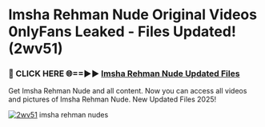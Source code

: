 # Imsha Rehman Nude Original Videos 0nlyFans Leaked - Files Updated! (2wv51)

<h3>🔴 CLICK HERE 🌐==►► <a href="https://tinyurl.com/52m3yx9h" rel="nofollow">Imsha Rehman Nude Updated Files</a></h3>

Get Imsha Rehman Nude and all content. Now you can access all videos and pictures of Imsha Rehman Nude. New Updated Files 2025!

[![2wv51](https://i.imgur.com/TnHtlc8.gif)](https://tinyurl.com/52m3yx9h)
imsha rehman nudes